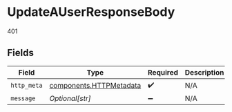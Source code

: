 # UpdateAUserResponseBody

401


## Fields

| Field                                                              | Type                                                               | Required                                                           | Description                                                        | Example                                                            |
| ------------------------------------------------------------------ | ------------------------------------------------------------------ | ------------------------------------------------------------------ | ------------------------------------------------------------------ | ------------------------------------------------------------------ |
| `http_meta`                                                        | [components.HTTPMetadata](../../models/components/httpmetadata.md) | :heavy_check_mark:                                                 | N/A                                                                |                                                                    |
| `message`                                                          | *Optional[str]*                                                    | :heavy_minus_sign:                                                 | N/A                                                                | Unauthorized                                                       |
